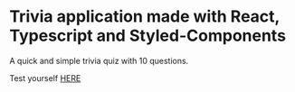 # Trivia application made with React, Typescript and Styled-Components

A quick and simple trivia quiz with 10 questions.  


Test yourself [HERE](https://react-trivia-quiz.vercel.app/)
